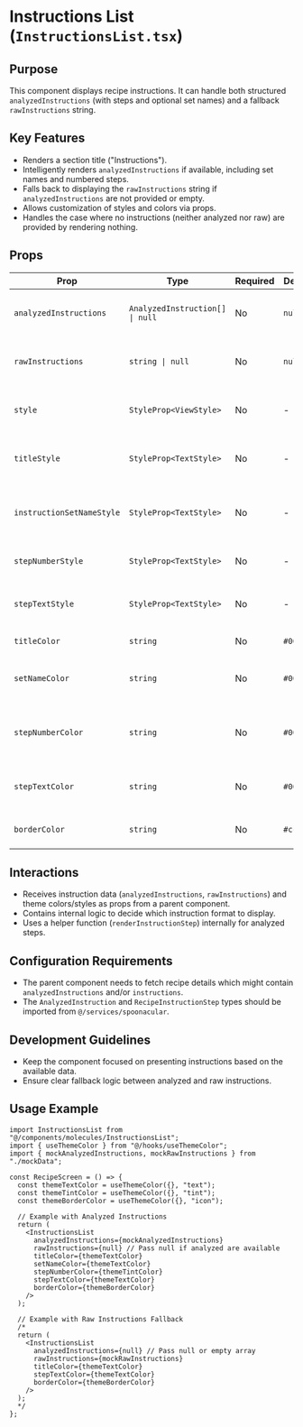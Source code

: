 # Instructions List (`InstructionsList.tsx`)

## Purpose

This component displays recipe instructions. It can handle both structured `analyzedInstructions` (with steps and optional set names) and a fallback `rawInstructions` string.

## Key Features

- Renders a section title ("Instructions").
- Intelligently renders `analyzedInstructions` if available, including set names and numbered steps.
- Falls back to displaying the `rawInstructions` string if `analyzedInstructions` are not provided or empty.
- Allows customization of styles and colors via props.
- Handles the case where no instructions (neither analyzed nor raw) are provided by rendering nothing.

## Props

| Prop                      | Type                            | Required | Default   | Description                                                      |
| ------------------------- | ------------------------------- | -------- | --------- | ---------------------------------------------------------------- |
| `analyzedInstructions`    | `AnalyzedInstruction[] \| null` | No       | `null`    | An array of structured instruction sets.                         |
| `rawInstructions`         | `string \| null`                | No       | `null`    | A raw instruction string (used as fallback).                     |
| `style`                   | `StyleProp<ViewStyle>`          | No       | -         | Custom style for the main container `View`.                      |
| `titleStyle`              | `StyleProp<TextStyle>`          | No       | -         | Custom style for the "Instructions" title `Text`.                |
| `instructionSetNameStyle` | `StyleProp<TextStyle>`          | No       | -         | Custom style for the instruction set name `Text`.                |
| `stepNumberStyle`         | `StyleProp<TextStyle>`          | No       | -         | Custom style for the step number `Text`.                         |
| `stepTextStyle`           | `StyleProp<TextStyle>`          | No       | -         | Custom style for the step description `Text`.                    |
| `titleColor`              | `string`                        | No       | `#000`    | Color for the title text.                                        |
| `setNameColor`            | `string`                        | No       | `#000`    | Color for the instruction set name text.                         |
| `stepNumberColor`         | `string`                        | No       | `#007AFF` | Color for the step number text (defaults similar to theme tint). |
| `stepTextColor`           | `string`                        | No       | `#000`    | Color for the step description text.                             |
| `borderColor`             | `string`                        | No       | `#ccc`    | Color for the top border of the section.                         |

## Interactions

- Receives instruction data (`analyzedInstructions`, `rawInstructions`) and theme colors/styles as props from a parent component.
- Contains internal logic to decide which instruction format to display.
- Uses a helper function (`renderInstructionStep`) internally for analyzed steps.

## Configuration Requirements

- The parent component needs to fetch recipe details which might contain `analyzedInstructions` and/or `instructions`.
- The `AnalyzedInstruction` and `RecipeInstructionStep` types should be imported from `@/services/spoonacular`.

## Development Guidelines

- Keep the component focused on presenting instructions based on the available data.
- Ensure clear fallback logic between analyzed and raw instructions.

## Usage Example

```tsx
import InstructionsList from "@/components/molecules/InstructionsList";
import { useThemeColor } from "@/hooks/useThemeColor";
import { mockAnalyzedInstructions, mockRawInstructions } from "./mockData";

const RecipeScreen = () => {
  const themeTextColor = useThemeColor({}, "text");
  const themeTintColor = useThemeColor({}, "tint");
  const themeBorderColor = useThemeColor({}, "icon");

  // Example with Analyzed Instructions
  return (
    <InstructionsList
      analyzedInstructions={mockAnalyzedInstructions}
      rawInstructions={null} // Pass null if analyzed are available
      titleColor={themeTextColor}
      setNameColor={themeTextColor}
      stepNumberColor={themeTintColor}
      stepTextColor={themeTextColor}
      borderColor={themeBorderColor}
    />
  );

  // Example with Raw Instructions Fallback
  /*
  return (
    <InstructionsList
      analyzedInstructions={null} // Pass null or empty array
      rawInstructions={mockRawInstructions}
      titleColor={themeTextColor}
      stepTextColor={themeTextColor}
      borderColor={themeBorderColor}
    />
  );
  */
};
```
